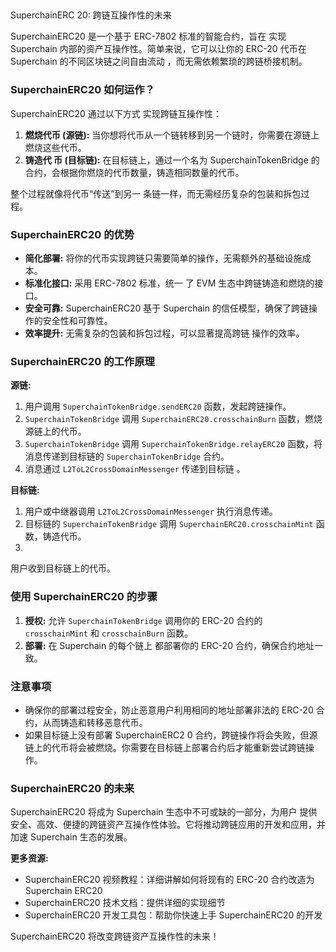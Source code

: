 ##
 SuperchainERC
20: 跨链互操作性的未来

SuperchainERC20
 是一个基于 ERC-7802 标准的智能合约，旨在
实现 Superchain 内部的资产互操作性。简单来说，它可以让你的 ERC-20 代币在 Superchain 的不同区块链之间自由流动
，而无需依赖繁琐的跨链桥接机制。

###  SuperchainERC20 如何运作？

SuperchainERC20 通过以下方式
实现跨链互操作性：

1. **燃烧代币 (源链):** 当你想将代币从一个链转移到另一个链时，你需要在源链上燃烧这些代币。
2. **铸造代
币 (目标链):** 在目标链上，通过一个名为 SuperchainTokenBridge 的合约，会根据你燃烧的代币数量，铸造相同数量的代币。

整个过程就像将代币“传送”到另一
条链一样，而无需经历复杂的包装和拆包过程。

### SuperchainERC20 的优势

* **简化部署:** 将你的代币实现跨链只需要简单的操作，无需额外的基础设施成本。
* **标准化接口:** 采用 ERC-7802 标准，统一
了 EVM 生态中跨链铸造和燃烧的接口。
* **安全可靠:** SuperchainERC20 基于 Superchain 的信任模型，确保了跨链操作的安全性和可靠性。
* **效率提升:**  无需复杂的包装和拆包过程，可以显著提高跨链
操作的效率。

### SuperchainERC20 的工作原理

**源链:**

1. 用户调用 `SuperchainTokenBridge.sendERC20` 函数，发起跨链操作。
2. `SuperchainTokenBridge` 调用 `SuperchainERC20.crosschainBurn` 函数，燃烧
源链上的代币。
3. `SuperchainTokenBridge` 调用 `SuperchainTokenBridge.relayERC20` 函数，将消息传递到目标链的 `SuperchainTokenBridge` 合约。
4. 消息通过 `L2ToL2CrossDomainMessenger` 传递到目标链
。

**目标链:**

1. 用户或中继器调用 `L2ToL2CrossDomainMessenger`  执行消息传递。
2. 目标链的 `SuperchainTokenBridge` 调用 `SuperchainERC20.crosschainMint` 函数，铸造代币。
3.
 用户收到目标链上的代币。

### 使用 SuperchainERC20 的步骤

1. **授权:**  允许 `SuperchainTokenBridge` 调用你的 ERC-20 合约的 `crosschainMint` 和 `crosschainBurn` 函数。
2. **部署:** 在 Superchain 的每个链上
都部署你的 ERC-20 合约，确保合约地址一致。

### 注意事项

* 确保你的部署过程安全，防止恶意用户利用相同的地址部署非法的 ERC-20 合约，从而铸造和转移恶意代币。
* 如果目标链上没有部署 SuperchainERC2
0 合约，跨链操作将会失败，但源链上的代币将会被燃烧。你需要在目标链上部署合约后才能重新尝试跨链操作。

### SuperchainERC20 的未来

SuperchainERC20 将成为 Superchain 生态中不可或缺的一部分，为用户
提供安全、高效、便捷的跨链资产互操作性体验。它将推动跨链应用的开发和应用，并加速 Superchain 生态的发展。

**更多资源:**

* SuperchainERC20 视频教程：详细讲解如何将现有的 ERC-20 合约改造为 Superchain
ERC20
* SuperchainERC20 技术文档：提供详细的实现细节
* SuperchainERC20 开发工具包：帮助你快速上手 SuperchainERC20 的开发

SuperchainERC20 将改变跨链资产互操作性的未来！

